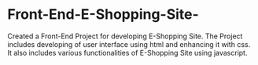 # Front-End-E-Shopping-Site-
Created a Front-End Project for developing E-Shopping Site. The Project includes developing of user interface using html and enhancing it with css. It also includes various functionalities of E-Shopping Site using javascript.
